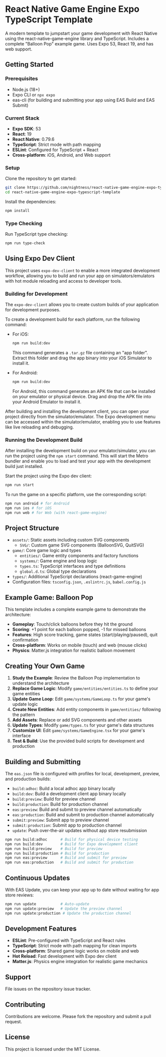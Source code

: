 # React Native Game Engine Expo TypeScript Template

A modern template to jumpstart your game development with React Native using the react-native-game-engine library and TypeScript. Includes a complete "Balloon Pop" example game. Uses Expo 53, React 19, and has web support.

## Getting Started

### Prerequisites

- Node.js (18+)
- Expo CLI or `npx expo`
- eas-cli (for building and submitting your app using EAS Build and EAS Submit)

### Current Stack

- **Expo SDK**: 53
- **React**: 19
- **React Native**: 0.79.6
- **TypeScript**: Strict mode with path mapping
- **ESLint**: Configured for TypeScript + React
- **Cross-platform**: iOS, Android, and Web support

### Setup

Clone the repository to get started:

```sh
git clone https://github.com/nightness/react-native-game-engine-expo-typescript-template
cd react-native-game-engine-expo-typescript-template
```

Install the dependencies:

```sh
npm install
```

### Type Checking

Run TypeScript type checking:

```sh
npm run type-check
```

## Using Expo Dev Client

This project uses `expo-dev-client` to enable a more integrated development workflow, allowing you to build and run your app on simulators/emulators with hot module reloading and access to developer tools.

### Building for Development

The `expo-dev-client` allows you to create custom builds of your application for development purposes.

To create a development build for each platform, run the following command:

- For iOS:

  ```sh
  npm run build:dev
  ```

  This command generates a `.tar.gz` file containing an "app folder". Extract this folder and drag the app binary into your iOS Simulator to install it.

- For Android:

  ```sh
  npm run build:dev
  ```

  For Android, this command generates an APK file that can be installed on your emulator or physical device. Drag and drop the APK file into your Android Emulator to install it.

After building and installing the development client, you can open your project directly from the simulator/emulator. The Expo development menu can be accessed within the simulator/emulator, enabling you to use features like live reloading and debugging.

### Running the Development Build

After installing the development build on your emulator/simulator, you can run the project using the `npm start` command. This will start the Metro bundler and enable you to load and test your app with the development build just installed.

Start the project using the Expo dev client:

```sh
npm run start
```

To run the game on a specific platform, use the corresponding script:

```sh
npm run android # for Android
npm run ios # for iOS
npm run web # for Web (with react-game-engine)
```

## Project Structure

- `assets/`: Static assets including custom SVG components
  - `SVG/`: Custom game SVG components (BalloonSVG, QuitSVG)
- `game/`: Core game logic and types
  - `entities/`: Game entity components and factory functions
  - `systems/`: Game engine and loop logic
  - `types.ts`: TypeScript interfaces and type definitions
  - `global.d.ts`: Global type declarations
- `types/`: Additional TypeScript declarations (react-game-engine)
- Configuration files: `tsconfig.json`, `.eslintrc.js`, `babel.config.js`

## Example Game: Balloon Pop

This template includes a complete example game to demonstrate the architecture:

- **Gameplay**: Touch/click balloons before they hit the ground
- **Scoring**: +1 point for each balloon popped, -1 for missed balloons  
- **Features**: High score tracking, game states (start/playing/paused), quit confirmation
- **Cross-platform**: Works on mobile (touch) and web (mouse clicks)
- **Physics**: Matter.js integration for realistic balloon movement

## Creating Your Own Game

1. **Study the Example**: Review the Balloon Pop implementation to understand the architecture
2. **Replace Game Logic**: Modify `game/entities/entities.ts` to define your game entities
3. **Update Game Loop**: Edit `game/systems/GameLoop.ts` for your game's update logic
4. **Create New Entities**: Add entity components in `game/entities/` following the pattern
5. **Add Assets**: Replace or add SVG components and other assets
6. **Update Types**: Modify `game/types.ts` for your game's data structures
7. **Customize UI**: Edit `game/systems/GameEngine.tsx` for your game's interface
8. **Test & Build**: Use the provided build scripts for development and production

## Building and Submitting

The `eas.json` file is configured with profiles for local, development, preview, and production builds:

- `build:adhoc`: Build a local adhoc app binary locally
- `build:dev`: Build a development client app binary locally  
- `build:preview`: Build for preview channel
- `build:production`: Build for production channel
- `eas:preview`: Build and submit to preview channel automatically
- `eas:production`: Build and submit to production channel automatically
- `submit:preview`: Submit app to preview channel
- `submit:production`: Submit app to production channel
- `update`: Push over-the-air updates without app store resubmission

```sh
npm run build:adhoc      # Build for physical device testing
npm run build:dev        # Build for Expo development client  
npm run build:preview    # Build for preview
npm run build:production # Build for production
npm run eas:preview      # Build and submit for preview
npm run eas:production   # Build and submit for production
```

## Continuous Updates

With EAS Update, you can keep your app up to date without waiting for app store reviews:

```sh
npm run update           # Auto-update
npm run update:preview   # Update the preview channel
npm run update:production # Update the production channel
```

## Development Features

- **ESLint**: Pre-configured with TypeScript and React rules
- **TypeScript**: Strict mode with path mapping for clean imports
- **Cross-platform**: Shared game logic works on mobile and web
- **Hot Reload**: Fast development with Expo dev client
- **Matter.js**: Physics engine integration for realistic game mechanics

## Support

File issues on the repository issue tracker.

## Contributing

Contributions are welcome. Please fork the repository and submit a pull request.

## License

This project is licensed under the MIT License.
